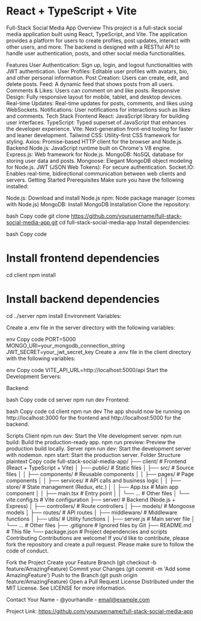# React + TypeScript + Vite
Full-Stack Social Media App
Overview
This project is a full-stack social media application built using React, TypeScript, and Vite. The application provides a platform for users to create profiles, post updates, interact with other users, and more. The backend is designed with a RESTful API to handle user authentication, posts, and other social media functionalities.

Features
User Authentication: Sign up, login, and logout functionalities with JWT authentication.
User Profiles: Editable user profiles with avatars, bio, and other personal information.
Post Creation: Users can create, edit, and delete posts.
Feed: A dynamic feed that shows posts from all users.
Comments & Likes: Users can comment on and like posts.
Responsive Design: Fully responsive layout for mobile, tablet, and desktop devices.
Real-time Updates: Real-time updates for posts, comments, and likes using WebSockets.
Notifications: User notifications for interactions such as likes and comments.
Tech Stack
Frontend
React: JavaScript library for building user interfaces.
TypeScript: Typed superset of JavaScript that enhances the developer experience.
Vite: Next-generation front-end tooling for faster and leaner development.
Tailwind CSS: Utility-first CSS framework for styling.
Axios: Promise-based HTTP client for the browser and Node.js.
Backend
Node.js: JavaScript runtime built on Chrome's V8 engine.
Express.js: Web framework for Node.js.
MongoDB: NoSQL database for storing user data and posts.
Mongoose: Elegant MongoDB object modeling for Node.js.
JWT (JSON Web Tokens): For secure authentication.
Socket.IO: Enables real-time, bidirectional communication between web clients and servers.
Getting Started
Prerequisites
Make sure you have the following installed:

Node.js: Download and install Node.js
npm: Node package manager (comes with Node.js)
MongoDB: Install MongoDB
Installation
Clone the repository:

bash
Copy code
git clone https://github.com/yourusername/full-stack-social-media-app.git
cd full-stack-social-media-app
Install dependencies:

bash
Copy code
# Install frontend dependencies
cd client
npm install

# Install backend dependencies
cd ../server
npm install
Environment Variables:

Create a .env file in the server directory with the following variables:

env
Copy code
PORT=5000
MONGO_URI=your_mongodb_connection_string
JWT_SECRET=your_jwt_secret_key
Create a .env file in the client directory with the following variables:

env
Copy code
VITE_API_URL=http://localhost:5000/api
Start the Development Servers:

Backend:

bash
Copy code
cd server
npm run dev
Frontend:

bash
Copy code
cd client
npm run dev
The app should now be running on http://localhost:3000 for the frontend and http://localhost:5000 for the backend.

Scripts
Client
npm run dev: Start the Vite development server.
npm run build: Build the production-ready app.
npm run preview: Preview the production build locally.
Server
npm run dev: Start the development server with nodemon.
npm start: Start the production server.
Folder Structure
plaintext
Copy code
full-stack-social-media-app/
├── client/                 # Frontend (React + TypeScript + Vite)
│   ├── public/             # Static files
│   ├── src/                # Source files
│   │   ├── components/     # Reusable components
│   │   ├── pages/          # Page components
│   │   ├── services/       # API calls and business logic
│   │   ├── store/          # State management (Redux, etc.)
│   │   ├── App.tsx         # Main app component
│   │   ├── main.tsx        # Entry point
│   │   └── ...             # Other files
│   └── vite.config.ts      # Vite configuration
├── server/                 # Backend (Node.js + Express)
│   ├── controllers/        # Route controllers
│   ├── models/             # Mongoose models
│   ├── routes/             # API routes
│   ├── middleware/         # Middleware functions
│   ├── utils/              # Utility functions
│   ├── server.js           # Main server file
│   └── ...                 # Other files
├── .gitignore              # Ignored files by Git
├── README.md               # This file
└── package.json            # Project dependencies and scripts
Contributing
Contributions are welcome! If you'd like to contribute, please fork the repository and create a pull request. Please make sure to follow the code of conduct.

Fork the Project
Create your Feature Branch (git checkout -b feature/AmazingFeature)
Commit your Changes (git commit -m 'Add some AmazingFeature')
Push to the Branch (git push origin feature/AmazingFeature)
Open a Pull Request
License
Distributed under the MIT License. See LICENSE for more information.

Contact
Your Name - @yourhandle - email@example.com

Project Link: https://github.com/yourusername/full-stack-social-media-app
